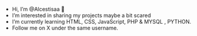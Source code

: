 -  Hi, I’m @Alcestisaa 🐇
-  I’m interested in sharing my projects maybe a bit scared
-  I’m currently learning HTML, CSS, JavaScript, PHP & MYSQL , PYTHON.
-  Follow me on X under the same username.


<!---
Alcestisaa/Alcestisaa is a ✨ special ✨ repository because its `README.md` (this file) appears on your GitHub profile.
You can click the Preview link to take a look at your changes.
--->

